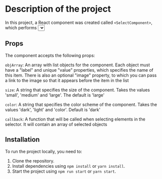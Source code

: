 # Description of the project

In this project, a React component was created called `<SelectComponent>`, which performs <select> functions from HTML

## Props

The component accepts the following props:

`objArray`: An array with list objects for the component. Each object must have a "label" and unique "value" properties, which specifies the name of this item. There is also an optional "image" property, to which you can pass a link to the image so that it appears before the item in the list

`size`: A string that specifies the size of the component. Takes the values 'small', 'medium' and 'large'. The default is 'large'

`color`: A string that specifies the color scheme of the component. Takes the values 'dark', 'light' and 'color'. Default is 'dark'

`callback`: A function that will be called when selecting elements in the selector. It will contain an array of selected objects

## Installation

To run the project locally, you need to:

1. Clone the repository.
2. Install dependencies using `npm install` or `yarn install`.
3. Start the project using `npm run start` or `yarn start`.
